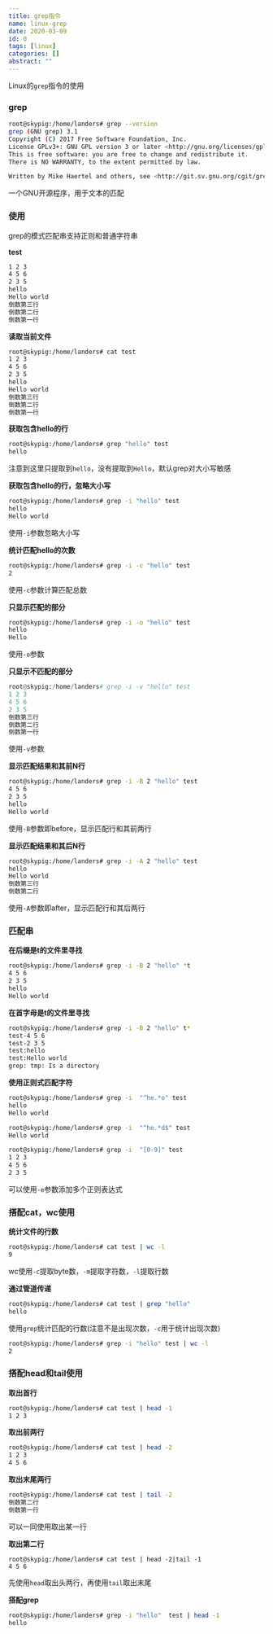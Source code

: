 ```yaml
---
title: grep指令
name: linux-grep
date: 2020-03-09
id: 0
tags: [linux]
categories: []
abstract: ""
---
```



Linux的`grep`指令的使用

<!--more-->

### grep

```bash
root@skypig:/home/landers# grep --version
grep (GNU grep) 3.1
Copyright (C) 2017 Free Software Foundation, Inc.
License GPLv3+: GNU GPL version 3 or later <http://gnu.org/licenses/gpl.html>.
This is free software: you are free to change and redistribute it.
There is NO WARRANTY, to the extent permitted by law.

Written by Mike Haertel and others, see <http://git.sv.gnu.org/cgit/grep.git/tree/AUTHORS>.
```

一个GNU开源程序，用于文本的匹配

### 使用

grep的模式匹配串支持正则和普通字符串

**test**

```txt
1 2 3
4 5 6
2 3 5
hello
Hello world
倒数第三行
倒数第二行
倒数第一行
```

**读取当前文件**

```bash
root@skypig:/home/landers# cat test
1 2 3
4 5 6
2 3 5
hello
Hello world
倒数第三行
倒数第二行
倒数第一行
```

**获取包含hello的行**

```bash
root@skypig:/home/landers# grep "hello" test
hello
```

注意到这里只提取到`hello`，没有提取到`Hello`，默认grep对大小写敏感

**获取包含hello的行，忽略大小写**

```bash
root@skypig:/home/landers# grep -i "hello" test
hello
Hello world
```

使用`-i`参数忽略大小写

**统计匹配hello的次数**

```bash
root@skypig:/home/landers# grep -i -c "hello" test
2
```

使用`-c`参数计算匹配总数

**只显示匹配的部分**

```bash
root@skypig:/home/landers# grep -i -o "hello" test
hello
Hello
```

使用`-o`参数

**只显示不匹配的部分**

```python
root@skypig:/home/landers# grep -i -v "hello" test
1 2 3
4 5 6
2 3 5
倒数第三行
倒数第二行
倒数第一行
```

使用`-v`参数

**显示匹配结果和其前N行**

```bash
root@skypig:/home/landers# grep -i -B 2 "hello" test
4 5 6
2 3 5
hello
Hello world
```

使用`-B`参数即before，显示匹配行和其前两行

**显示匹配结果和其后N行**

```bash
root@skypig:/home/landers# grep -i -A 2 "hello" test
hello
Hello world
倒数第三行
倒数第二行
```

使用`-A`参数即after，显示匹配行和其后两行

### 匹配串

**在后缀是t的文件里寻找**

```bash
root@skypig:/home/landers# grep -i -B 2 "hello" *t
4 5 6
2 3 5
hello
Hello world
```

**在首字母是t的文件里寻找**

```bash
root@skypig:/home/landers# grep -i -B 2 "hello" t*
test-4 5 6
test-2 3 5
test:hello
test:Hello world
grep: tmp: Is a directory
```

**使用正则式匹配字符**

```bash
root@skypig:/home/landers# grep -i  "^he.*o" test
hello
Hello world

root@skypig:/home/landers# grep -i  "^he.*d$" test
Hello world

root@skypig:/home/landers# grep -i  "[0-9]" test
1 2 3
4 5 6
2 3 5
```

可以使用`-e`参数添加多个正则表达式

### 搭配cat，wc使用

**统计文件的行数**

```bash
root@skypig:/home/landers# cat test | wc -l
9
```

wc使用`-c`提取byte数，`-m`提取字符数，`-l`提取行数

**通过管道传递**

```bash
root@skypig:/home/landers# cat test | grep "hello"
hello
```

使用`grep`统计匹配的行数(注意不是出现次数，`-c`用于统计出现次数)

```bash
root@skypig:/home/landers# grep -i "hello" test | wc -l
2
```

### 搭配head和tail使用

**取出首行**

```bash
root@skypig:/home/landers# cat test | head -1
1 2 3
```

**取出前两行**

```bash
root@skypig:/home/landers# cat test | head -2
1 2 3
4 5 6
```

**取出末尾两行**

```bash
root@skypig:/home/landers# cat test | tail -2
倒数第二行
倒数第一行
```

可以一同使用取出某一行

**取出第二行**

```
root@skypig:/home/landers# cat test | head -2|tail -1
4 5 6
```

先使用`head`取出头两行，再使用`tail`取出末尾

**搭配grep**

```bash
root@skypig:/home/landers# grep -i "hello"  test | head -1
hello
```


